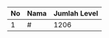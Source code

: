 | No | Nama            | Jumlah Level |
|----|-----------------|--------------|
| 1  | #    |    1206        |
